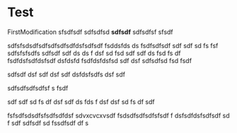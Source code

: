 # Test

FirstModification
sfsdfsdf
sdfsdfsd
**sdfsdf**
sdfsdfsf
sfsdf

sdfsfsdsdfsdfsdfsdfsdfdsfsdfsdf
fsddsfds
ds
fsdfsdfsdf
sdf
sdf
sd
fs
fsf
sdfsfsfsdfs
sdfsdf
sdf
ds
ds
f
dsf
sd
fsd
sdf
sdf
ds
fsd
fs
df
fsdfdsfsdfdsfsdf
dsfdsfd
fsdfdsfdsfsd
sdf
dsf
sdfsdfsd
fsd
fsdf



sdfsdf
dsf
sdf
dsf
sdf
dsfdsfsdfs
dsf
sdf

sdfsdfsdfsdfsf
s
fsdf




sdf
sdf
sd
fs
df
dsf
sdf
ds
fds
f
dsf
dsf
sd
fs
df
sdf

fsfsdfsdsdfsfsdfsdfdsf
sdvxcvcxvsdf
fsdsdfsdfsdfsfsdf
f
dsfsdfdsfsdfsdf
sd
f
sdf
sdfsdf
sd
fssdfsdf
df
s

